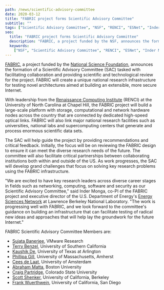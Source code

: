 ```yaml
---
path: /news/scientific-advisory-committee
date: 2020-03-12
title: "FABRIC project forms Scientific Advisory Committee"
subtitle: ""
tags: ["Scientific Advisory Committee", "NSF", "RENCI", "ESNet", "Inder Monga"]
seo:
  title: "FABRIC project forms Scientific Advisory Committee"
  description: "FABRIC, a project funded by the NSF, announces the formation of a Scientific Advisory Committee (SAC) tasked with facilitating collaboration and providing scientific and technological review for the project."
  keywords:
    ["NSF", "Scientific Advisory Committee", "RENCI", "ESNet", "Inder Monga"]
---
```


[FABRIC](https://fabric-testbed.net/), a project funded by the [National Science Foundation](https://www.nsf.gov/), announces the formation of a Scientific Advisory Committee (SAC) tasked with facilitating collaboration and providing scientific and technological review for the project. FABRIC will create a unique national research infrastructure for testing novel architectures aimed at building an extensible, more secure Internet.

With leadership from the [Renaissance Computing Institute](https://renci.org/) (RENCI) at the University of North Carolina at Chapel Hill, the FABRIC project will build a large-scale platform with storage, computational and network hardware nodes across the country that are connected by dedicated high-speed optical links. FABRIC will also link major national research facilities such as universities, national labs and supercomputing centers that generate and process enormous scientific data sets.

The SAC will help guide the project by providing recommendations and critical feedback. Initially, the focus will be on reviewing the FABRIC design to ensure it can meet the diverse research needs of the future. The committee will also facilitate critical partnerships between collaborating institutions both within and outside of the US. As work progresses, the SAC will develop grand challenges that focus on solving key research problems using the FABRIC infrastructure.

"We are excited to have key research leaders across diverse career stages in fields such as networking, computing, software and security as our Scientific Advisory Committee," said Inder Monga, co-PI of the FABRIC project and executive director of the U.S. Department of Energy's [Energy Sciences Network](https://cs.lbl.gov/about/divisions-and-facilities/energy-sciences-network/) at Lawrence Berkeley National Laboratory. "The work is progressing well with FABRIC, and we look forward to the committee's guidance on building an infrastructure that can facilitate testing of radical new ideas and approaches that will help lay the groundwork for the future Internet."

FABRIC Scientific Advisory Committee Members are:

- [Sujata Banerjee](https://research.vmware.com/researchers/sujata-banerjee), VMware Research
- [Terry Benzel](https://www.isi.edu/people/tbenzel/about), University of Southern California
- [Kaushik De](http://heppc1.uta.edu/kaushik/info/research.htm), University of Texas at Arlington
- [Phillipa Gill](https://people.cs.umass.edu/~phillipa/), University of Massachusetts, Amherst
- [Cees de Laat](https://delaat.net/), University of Amsterdam
- [Abraham Matta](https://sites.bu.edu/matta/), Boston University
- [Craig Partridge](https://compsci.colostate.edu/person/?id=B671CC0FDBA374C584551B7982C0D4DE&sq=t), Colorado State University
- [Scott Shenker](https://www2.eecs.berkeley.edu/Faculty/Homepages/shenker.html), University of California, Berkeley
- [Frank Wuerthwein](https://www-physics.ucsd.edu/fac_staff/fac_profile/faculty_description.php?person_id=494), University of California, San Diego
